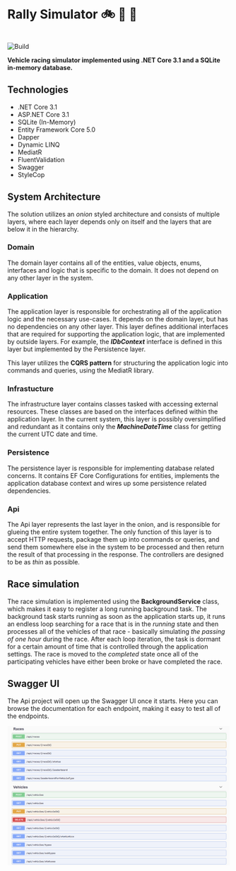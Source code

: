 # Rally Simulator :bike: :car: :truck:

\
![Build](https://github.com/thelanmi/rally-simulator/workflows/Build/badge.svg)


**Vehicle racing simulator implemented using .NET Core 3.1 and a SQLite in-memory database.**

## Technologies

- .NET Core 3.1
- ASP.NET Core 3.1
- SQLite (In-Memory)
- Entity Framework Core 5.0
- Dapper
- Dynamic LINQ
- MediatR
- FluentValidation
- Swagger
- StyleCop

## System Architecture

The solution utilizes an *onion* styled architecture and consists of multiple layers, where each layer depends only on itself and the layers that are below it in the hierarchy.

### Domain

The domain layer contains all of the entities, value objects, enums, interfaces and logic that is specific to the domain. It does not depend on any other layer in the system.

### Application

The application layer is responsible for orchestrating all of the application logic and the necessary use-cases. It depends on the domain layer, but has no dependencies on any other layer. This layer defines additional interfaces that are required for supporting the application logic, that are implemented by outside layers. For example, the ***IDbContext*** interface is defined in this layer but implemented by the Persistence layer.

This layer utilizes the **CQRS pattern** for structuring the application logic into commands and queries, using the MediatR library.

### Infrastucture

The infrastructure layer contains classes tasked with accessing external resources. These classes are based on the interfaces defined within the application layer. In the current system, this layer is possibly oversimplified and redundant as it contains only the ***MachineDateTime*** class for getting the current UTC date and time.

### Persistence

The persistence layer is responsible for implementing database related concerns. It contains EF Core Configurations for entities, implements the application database context and wires up some persistence related dependencies.

### Api

The Api layer represents the last layer in the onion, and is responsible for glueing the entire system together. The only function of this layer is to accept HTTP requests, package them up into commands or queries, and send them somewhere else in the system to be processed and then return the result of that processing in the response. The controllers are designed to be as *thin* as possible.

## Race simulation

The race simulation is implemented using the **BackgroundService** class, which makes it easy to register a long running background task. The background task starts running as soon as the application starts up, it runs an endless loop searching for a race that is in the *running* state and then processes all of the vehicles of that race - basically simulating *the passing of one hour* during the race. After each loop iteration, the task is dormant for a certain amount of time that is controlled through the application settings. The race is moved to the *completed* state once all of the participating vehicles have either been broke or have completed the race.


## Swagger UI

The Api project will open up the Swagger UI once it starts. Here you can browse the documentation for each endpoint, making it easy to test all of the endpoints.

![Swagger UI](images/swagger_ui.png)
